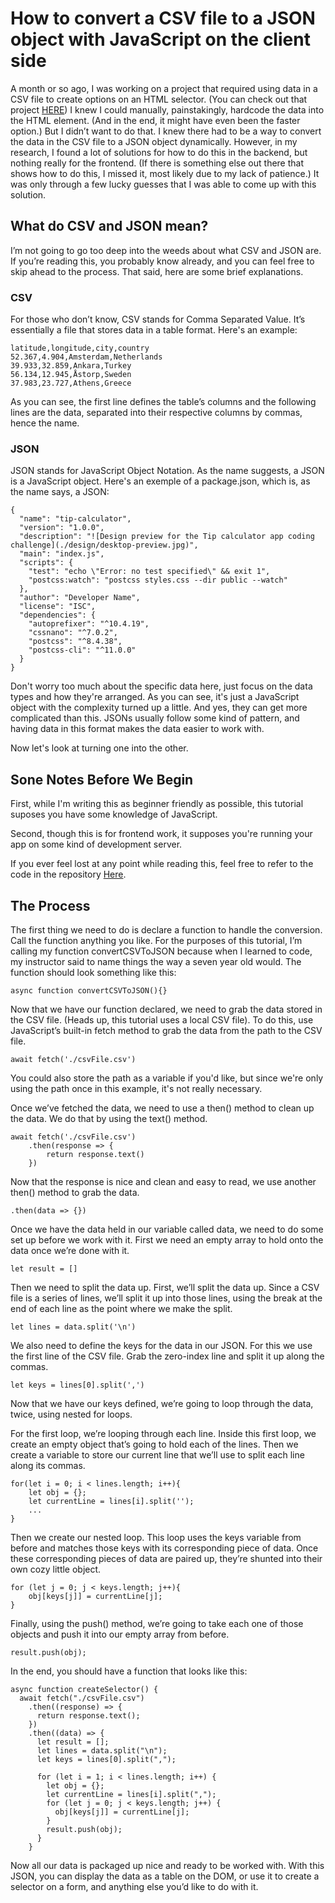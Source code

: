 # How to convert a CSV file to a JSON object with JavaScript on the client side

A month or so ago, I was working on a project that required using data in a CSV file to create options on an HTML selector. (You can check out that project [HERE](https://github.com/Holgermueller/courseraweatherapp)) I knew I could manually, painstakingly, hardcode the data into the HTML element. (And in the end, it might have even been the faster option.) But I didn’t want to do that. I knew there had to be a way to convert the data in the CSV file to a JSON object dynamically. However, in my research, I found a lot of solutions for how to do this in the backend, but nothing really for the frontend. (If there is something else out there that shows how to do this, I missed it, most likely due to my lack of patience.) It was only through a few lucky guesses that I was able to come up with this solution.

## What do CSV and JSON mean?

I’m not going to go too deep into the weeds about what CSV and JSON are. If you’re reading this, you probably know already, and you can feel free to skip ahead to the process. That said, here are some brief explanations.

### CSV

For those who don’t know, CSV stands for Comma Separated Value. It’s essentially a file that stores data in a table format. Here's an example:

```
latitude,longitude,city,country
52.367,4.904,Amsterdam,Netherlands
39.933,32.859,Ankara,Turkey
56.134,12.945,Åstorp,Sweden
37.983,23.727,Athens,Greece
```

As you can see, the first line defines the table’s columns and the following lines are the data, separated into their respective columns by commas, hence the name.

### JSON

JSON stands for JavaScript Object Notation. As the name suggests, a JSON is a JavaScript object. Here's an exemple of a package.json, which is, as the name says, a JSON:

```
{
  "name": "tip-calculator",
  "version": "1.0.0",
  "description": "![Design preview for the Tip calculator app coding challenge](./design/desktop-preview.jpg)",
  "main": "index.js",
  "scripts": {
    "test": "echo \"Error: no test specified\" && exit 1",
    "postcss:watch": "postcss styles.css --dir public --watch"
  },
  "author": "Developer Name",
  "license": "ISC",
  "dependencies": {
    "autoprefixer": "^10.4.19",
    "cssnano": "^7.0.2",
    "postcss": "^8.4.38",
    "postcss-cli": "^11.0.0"
  }
}
```

Don't worry too much about the specific data here, just focus on the data types and how they're arranged. As you can see, it's just a JavaScript object with the complexity turned up a little. And yes, they can get more complicated than this. JSONs usually follow some kind of pattern, and having data in this format makes the data easier to work with.

Now let's look at turning one into the other.

## Sone Notes Before We Begin

First, while I'm writing this as beginner friendly as possible, this tutorial suposes you have some knowledge of JavaScript.

Second, though this is for frontend work, it supposes you're running your app on some kind of development server.

If you ever feel lost at any point while reading this, feel free to refer to the code in the repository [Here](https://github.com/Holgermueller/demo-code-files/blob/master/convert-csv-to-json/converter.js).

## The Process

The first thing we need to do is declare a function to handle the conversion. Call the function anything you like. For the purposes of this tutorial, I’m calling my function convertCSVToJSON because when I learned to code, my instructor said to name things the way a seven year old would. The function should look something like this:

```
async function convertCSVToJSON(){}
```

Now that we have our function declared, we need to grab the data stored in the CSV file. (Heads up, this tutorial uses a local CSV file). To do this, use JavaScript’s built-in fetch method to grab the data from the path to the CSV file.

```
await fetch('./csvFile.csv')
```

You could also store the path as a variable if you'd like, but since we're only using the path once in this example, it's not really necessary.

Once we’ve fetched the data, we need to use a then() method to clean up the data. We do that by using the text() method.

```
await fetch('./csvFile.csv')
    .then(response => {
        return response.text()
    })
```

Now that the response is nice and clean and easy to read, we use another then() method to grab the data.

```
.then(data => {})
```

Once we have the data held in our variable called data, we need to do some set up before we work with it. First we need an empty array to hold onto the data once we’re done with it.

```
let result = []
```

Then we need to split the data up. First, we’ll split the data up. Since a CSV file is a series of lines, we’ll split it up into those lines, using the break at the end of each line as the point where we make the split.

```
let lines = data.split('\n')
```

We also need to define the keys for the data in our JSON. For this we use the first line of the CSV file. Grab the zero-index line and split it up along the commas.

```
let keys = lines[0].split(',')
```

Now that we have our keys defined, we’re going to loop through the data, twice, using nested for loops.

For the first loop, we’re looping through each line. Inside this first loop, we create an empty object that’s going to hold each of the lines. Then we create a variable to store our current line that we’ll use to split each line along its commas.

```
for(let i = 0; i < lines.length; i++){
    let obj = {};
    let currentLine = lines[i].split('');
    ...
}
```

Then we create our nested loop. This loop uses the keys variable from before and matches those keys with its corresponding piece of data. Once these corresponding pieces of data are paired up, they’re shunted into their own cozy little object.

```
for (let j = 0; j < keys.length; j++){
    obj[keys[j]] = currentLine[j];
}
```

Finally, using the push() method, we’re going to take each one of those objects and push it into our empty array from before.

```
result.push(obj);
```

In the end, you should have a function that looks like this:

```
async function createSelector() {
  await fetch("./csvFile.csv")
    .then((response) => {
      return response.text();
    })
    .then((data) => {
      let result = [];
      let lines = data.split("\n");
      let keys = lines[0].split(",");

      for (let i = 1; i < lines.length; i++) {
        let obj = {};
        let currentLine = lines[i].split(",");
        for (let j = 0; j < keys.length; j++) {
          obj[keys[j]] = currentLine[j];
        }
        result.push(obj);
      }
    }
```

Now all our data is packaged up nice and ready to be worked with. With this JSON, you can display the data as a table on the DOM, or use it to create a selector on a form, and anything else you’d like to do with it.
